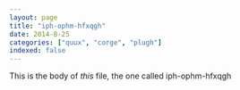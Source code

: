 ```yaml
---
layout: page
title: "iph-ophm-hfxqgh"
date: 2014-8-25
categories: ["quux", "corge", "plugh"]
indexed: false
---
```

This is the body of _this_ file, the one called iph-ophm-hfxqgh
